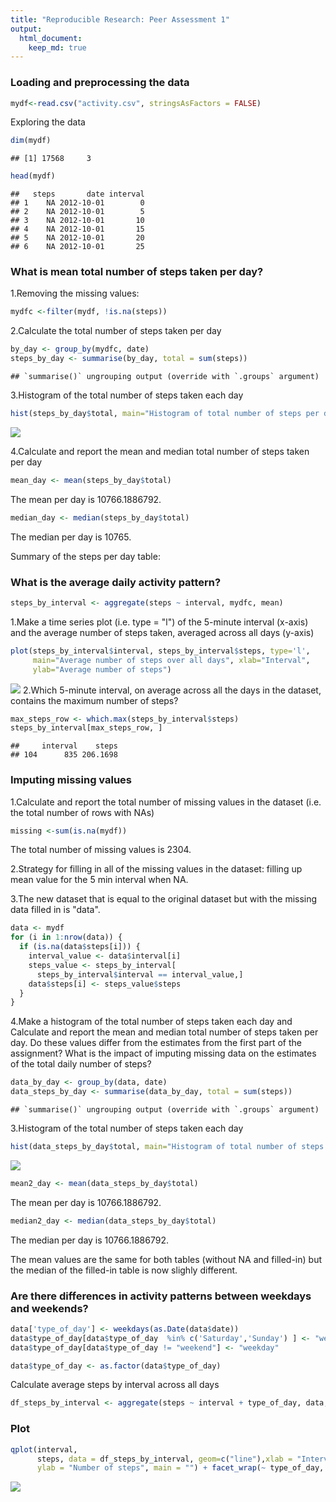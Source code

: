 ```yaml
---
title: "Reproducible Research: Peer Assessment 1"
output: 
  html_document:
    keep_md: true
---
```





### Loading and preprocessing the data


```r
mydf<-read.csv("activity.csv", stringsAsFactors = FALSE)
```
Exploring the data

```r
dim(mydf)	
```

```
## [1] 17568     3
```

```r
head(mydf)
```

```
##   steps       date interval
## 1    NA 2012-10-01        0
## 2    NA 2012-10-01        5
## 3    NA 2012-10-01       10
## 4    NA 2012-10-01       15
## 5    NA 2012-10-01       20
## 6    NA 2012-10-01       25
```



### What is mean total number of steps taken per day?
1.Removing the missing values:

```r
mydfc <-filter(mydf, !is.na(steps))
```
2.Calculate the total number of steps taken per day

```r
by_day <- group_by(mydfc, date)
steps_by_day <- summarise(by_day, total = sum(steps))
```

```
## `summarise()` ungrouping output (override with `.groups` argument)
```

3.Histogram of the total number of steps taken each day


```r
hist(steps_by_day$total, main="Histogram of total number of steps per day", xlab="Total number of steps in a day")
```

![](PA1_template_files/figure-html/histogram-1.png)<!-- -->

4.Calculate and report the mean and median total number of steps taken per day


```r
mean_day <- mean(steps_by_day$total)
```
The mean per day is 10766.1886792.


```r
median_day <- median(steps_by_day$total)
```
The median per day is 10765.

Summary of the steps per day table:



### What is the average daily activity pattern?


```r
steps_by_interval <- aggregate(steps ~ interval, mydfc, mean)
```
1.Make a time series plot (i.e. type = "l") of the 5-minute interval (x-axis) and the average number of steps taken, averaged across all days (y-axis)

```r
plot(steps_by_interval$interval, steps_by_interval$steps, type='l', 
     main="Average number of steps over all days", xlab="Interval", 
     ylab="Average number of steps")
```

![](PA1_template_files/figure-html/unnamed-chunk-3-1.png)<!-- -->
2.Which 5-minute interval, on average across all the days in the dataset, contains the maximum number of steps?

```r
max_steps_row <- which.max(steps_by_interval$steps)
steps_by_interval[max_steps_row, ]
```

```
##     interval    steps
## 104      835 206.1698
```


### Imputing missing values
1.Calculate and report the total number of missing values in the dataset (i.e. the total number of rows with NAs)


```r
missing <-sum(is.na(mydf))
```
The total number of missing values is 2304.

2.Strategy for filling in all of the missing values in the dataset: filling up mean value for the 5 min interval when NA.

3.The new dataset that is equal to the original dataset but with the missing data filled in is "data".


```r
data <- mydf
for (i in 1:nrow(data)) {
  if (is.na(data$steps[i])) {
    interval_value <- data$interval[i]
    steps_value <- steps_by_interval[
      steps_by_interval$interval == interval_value,]
    data$steps[i] <- steps_value$steps
  }
}
```
4.Make a histogram of the total number of steps taken each day and Calculate and report the mean and median total number of steps taken per day. Do these values differ from the estimates from the first part of the assignment? What is the impact of imputing missing data on the estimates of the total daily number of steps?


```r
data_by_day <- group_by(data, date)
data_steps_by_day <- summarise(data_by_day, total = sum(steps))
```

```
## `summarise()` ungrouping output (override with `.groups` argument)
```

3.Histogram of the total number of steps taken each day


```r
hist(data_steps_by_day$total, main="Histogram of total number of steps per day (filled-in)", xlab="Total number of steps in a day")
```

![](PA1_template_files/figure-html/histogram2-1.png)<!-- -->


```r
mean2_day <- mean(data_steps_by_day$total)
```
The mean per day is 10766.1886792.


```r
median2_day <- median(data_steps_by_day$total)
```
The median per day is 10766.1886792.

The mean values are the same for both tables (without NA and filled-in) but the median of the filled-in table is now slighly different.

### Are there differences in activity patterns between weekdays and weekends?


```r
data['type_of_day'] <- weekdays(as.Date(data$date))
data$type_of_day[data$type_of_day  %in% c('Saturday','Sunday') ] <- "weekend"
data$type_of_day[data$type_of_day != "weekend"] <- "weekday"
```


```r
data$type_of_day <- as.factor(data$type_of_day)
```
Calculate average steps by interval across all days

```r
df_steps_by_interval <- aggregate(steps ~ interval + type_of_day, data, mean)
```

### Plot

```r
qplot(interval, 
      steps, data = df_steps_by_interval, geom=c("line"),xlab = "Interval", 
      ylab = "Number of steps", main = "") + facet_wrap(~ type_of_day, ncol = 1)
```

![](PA1_template_files/figure-html/plot-1.png)<!-- -->

